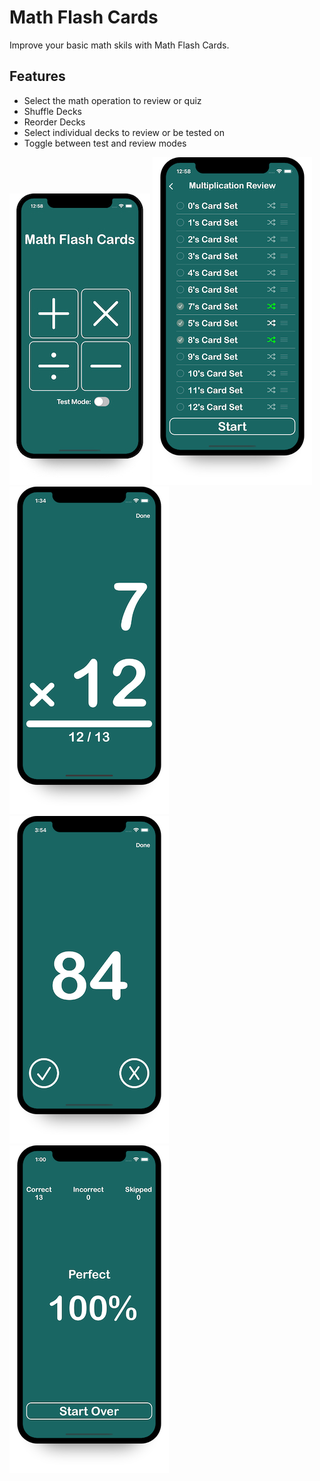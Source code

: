 # Math Flash Cards
Improve your basic math skils with Math Flash Cards.
## Features
* Select the math operation to review or quiz
* Shuffle Decks
* Reorder Decks
* Select individual decks to review or be tested on
* Toggle between test and review modes

![Operation Selector](/images/OperationSelector.jpg)
![Review Mode Deck Selector](/images/ReviewModeDeckSelector.png)
![Front Card](/images/FrontCardTestMode.png)
![Back Card Test Mode](/images/BackCardTestMode.png)
![Score Screen](/images/ScoreScreen.png)
